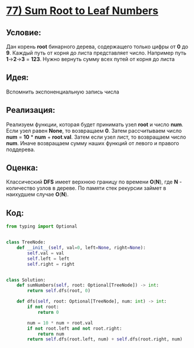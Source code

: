 # [**77) Sum Root to Leaf Numbers**](https://leetcode.com/problems/sum-root-to-leaf-numbers/description/)

## **Условие:**

Дан корень **root** бинарного дерева, содержащего только цифры от **0** до **9**. Каждый путь от корня до листа представляет число. Например путь **1**->**2**->**3** = **123**. Нужно вернуть сумму всех путей от корня до листа

## **Идея:**

Вспомнить экспоненциальную запись числа

## **Реализация:**

Реализуем функции, которая будет принимать узел **root** и число **num**. Если узел равен **None**, то возвращаем **0**. Затем рассчитываем число **num** = **10** * **num** + **root**.**val**. Затем если узел лист, то возвращаем число **num**. Иначе возвращаем сумму наших функций от левого и правого поддерева.



## **Оценка:**

Классический **DFS** имеет верхнюю границу по времени **O**(**N**), где **N** - количество узлов в дереве. По памяти стек рекурсии займет в наихудшем случае **O**(**N**).

## Код:
```python
from typing import Optional


class TreeNode:
    def __init__(self, val=0, left=None, right=None):
        self.val = val
        self.left = left
        self.right = right


class Solution:
    def sumNumbers(self, root: Optional[TreeNode]) -> int:
        return self.dfs(root, 0)

    def dfs(self, root: Optional[TreeNode], num: int) -> int:
        if not root:
            return 0

        num = 10 * num + root.val
        if not root.left and not root.right:
            return num
        return self.dfs(root.left, num) + self.dfs(root.right, num)

```


